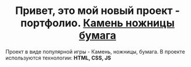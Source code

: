 <h1 align="center">Привет, это мой новый проект - портфолио. <a href="https://artem-pot.github.io/rock-paper-scissors-game/">Камень ножницы бумага</a></h1>

Проект в виде популярной игры - Камень, ножницы, бумага.
В проекте используются технологии: <b>HTML, CSS, JS</b>